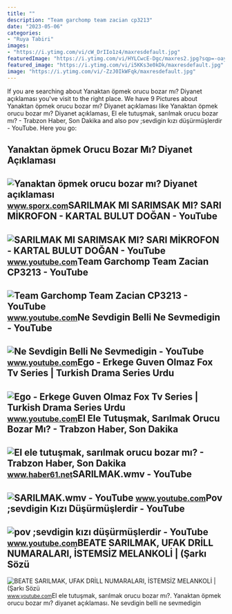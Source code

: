 ```yaml
---
title: ""
description: "Team garchomp team zacian cp3213"
date: "2023-05-06"
categories:
- "Ruya Tabiri"
images:
- "https://i.ytimg.com/vi/cW_DrIIo1z4/maxresdefault.jpg"
featuredImage: "https://i.ytimg.com/vi/HYLCwcE-Dgc/maxres2.jpg?sqp=-oaymwEoCIAKENAF8quKqQMcGADwAQH4AYwCgALgA4oCDAgAEAEYRSBHKGUwDw==&amp;rs=AOn4CLC_ulBvmvqa2cf2uT56Qfk3FCYaDA"
featured_image: "https://i.ytimg.com/vi/i5KKs3e0kDk/maxresdefault.jpg"
image: "https://i.ytimg.com/vi/-ZzJ0IkWFqk/maxresdefault.jpg"
---
```


If you are searching about Yanaktan öpmek orucu bozar mı? Diyanet açıklaması you've visit to the right place. We have 9 Pictures about Yanaktan öpmek orucu bozar mı? Diyanet açıklaması like Yanaktan öpmek orucu bozar mı? Diyanet açıklaması, El ele tutuşmak, sarılmak orucu bozar mı? - Trabzon Haber, Son Dakika and also pov ;sevdigin kızı düşürmüşlerdir - YouTube. Here you go:

Yanaktan öpmek Orucu Bozar Mı? Diyanet Açıklaması
-------------------------------------------------

 ![Yanaktan öpmek orucu bozar mı? Diyanet açıklaması](https://cdn.sporx.com/img/59/2020/sarilmak-1.jpg) <small>www.sporx.com</small>SARILMAK MI SARIMSAK MI? SARI MİKROFON - KARTAL BULUT DOĞAN - YouTube
---------------------------------------------------------------------

 ![SARILMAK MI SARIMSAK MI? SARI MİKROFON - KARTAL BULUT DOĞAN - YouTube](https://i.ytimg.com/vi/i5KKs3e0kDk/maxresdefault.jpg) <small>www.youtube.com</small>Team Garchomp Team Zacian CP3213 - YouTube
------------------------------------------

 ![Team Garchomp Team Zacian CP3213 - YouTube](https://i.ytimg.com/vi/HYLCwcE-Dgc/maxres2.jpg?sqp=-oaymwEoCIAKENAF8quKqQMcGADwAQH4AYwCgALgA4oCDAgAEAEYRSBHKGUwDw==&rs=AOn4CLC_ulBvmvqa2cf2uT56Qfk3FCYaDA) <small>www.youtube.com</small>Ne Sevdigin Belli Ne Sevmedigin - YouTube
-----------------------------------------

 ![Ne Sevdigin Belli Ne Sevmedigin - YouTube](https://i.ytimg.com/vi/G0Bq27VqFTY/maxresdefault.jpg) <small>www.youtube.com</small>Ego - Erkege Guven Olmaz Fox Tv Series | Turkish Drama Series Urdu
------------------------------------------------------------------

 ![Ego - Erkege Guven Olmaz Fox Tv Series | Turkish Drama Series Urdu](https://i.ytimg.com/vi/cW_DrIIo1z4/maxresdefault.jpg) <small>www.youtube.com</small>El Ele Tutuşmak, Sarılmak Orucu Bozar Mı? - Trabzon Haber, Son Dakika
---------------------------------------------------------------------

 ![El ele tutuşmak, sarılmak orucu bozar mı? - Trabzon Haber, Son Dakika](https://haber61net.teimg.com/haber61-net/images/haberler/2019/05/06/el_ele_tutusmak_ve_sarilmak_orucu_bozar_mi_diyanet_fetvasinda_ne_diyor_h323101_1f5f9.jpg) <small>www.haber61.net</small>SARILMAK.wmv - YouTube
----------------------

 ![SARILMAK.wmv - YouTube](https://i.ytimg.com/vi/LCKvrnPNiYA/maxresdefault.jpg) <small>www.youtube.com</small>Pov ;sevdigin Kızı Düşürmüşlerdir - YouTube
-------------------------------------------

 ![pov ;sevdigin kızı düşürmüşlerdir - YouTube](https://i.ytimg.com/vi/vt3Cm6rF2kE/maxresdefault.jpg?sqp=-oaymwEmCIAKENAF8quKqQMa8AEB-AH-CYAC0AWKAgwIABABGGUgVShJMA8=&rs=AOn4CLAUlwhLb0Ho0rqLyoXYCbUB1IP6KQ) <small>www.youtube.com</small>BEATE SARILMAK, UFAK DRİLL NUMARALARI, İSTEMSİZ MELANKOLİ | (Şarkı Sözü
-----------------------------------------------------------------------

 ![BEATE SARILMAK, UFAK DRİLL NUMARALARI, İSTEMSİZ MELANKOLİ | (Şarkı Sözü](https://i.ytimg.com/vi/-ZzJ0IkWFqk/maxresdefault.jpg) <small>www.youtube.com</small>El ele tutuşmak, sarılmak orucu bozar mı?. Yanaktan öpmek orucu bozar mı? diyanet açıklaması. Ne sevdigin belli ne sevmedigin
